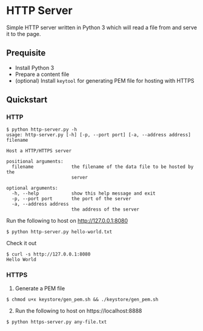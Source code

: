 #  HTTP Server
Simple HTTP server written in Python 3 which will read a file from and serve it to the page.


## Prequisite
* Install Python 3 
* Prepare a content file
* (optional) Install `keytool` for generating PEM file for hosting with HTTPS

## Quickstart
### HTTP 
```
$ python http-server.py -h
usage: http-server.py [-h] [-p, --port port] [-a, --address address] filename

Host a HTTP/HTTPS server

positional arguments:
  filename              the filename of the data file to be hosted by the
                        server

optional arguments:
  -h, --help            show this help message and exit
  -p, --port port       the port of the server
  -a, --address address
                        the address of the server
```

Run the following to host on http://127.0.0.1:8080

 ```
 $ python http-server.py hello-world.txt
 ```

Check it out
```
$ curl -s http://127.0.0.1:8080
Hello World
```

### HTTPS
1. Generate a PEM file
 ```
$ chmod u+x keystore/gen_pem.sh && ./keystore/gen_pem.sh
```

2. Run the following to host on https://localhost:8888
 ```
$ python https-server.py any-file.txt
 ```